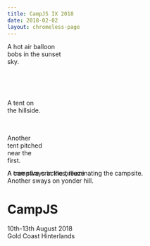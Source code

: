 ```yaml
---
title: CampJS IX 2018
date: 2018-02-02
layout: chromeless-page
---
```

<!-- Interactive component -->
<div class="interactive-frame" style="width:100%;height:90%">
  <div class="balloon" style="width:128px;height:128px;right:5%;top:10%;">
    <div class="body"></div>
    <div class="basket"></div>
    <div class="alt">A hot air balloon bobs in the sunset sky.</div>
  </div>

  <div class="tent left"
       style="width:80px;height:80px;left:30%;top:70%;z-index:3;">
    <div class="inner"></div>
    <div class="shadow"></div>
    <div class="alt">A tent on the hillside.</div>
  </div>

  <div class="tent right"
       style="width:80px;height:80px;left:60%;top:60%;z-index:3;">
    <div class="inner"></div>
    <div class="shadow"></div>
    <div class="alt">Another tent pitched near the first.</div>
  </div>

  <div class="campfire" style="position:absolute;;z-index:4;">
      <div class="glow"></div>
      <div class="logs"></div>
      <div class="flame f1"></div>
      <div class="flip"><div class="flame f2"></div></div>
      <div class="flame f3"></div>
      <div class="alt">A campfire crackles, illuminating the campsite.</div>
  </div>

  <div class="tree" style="top:45%;left:22%;z-index:2;"><div class="main"></div><div class="shadow"></div><div class="alt">A tree sways in the breeze</div></div>
  <div class="tree" style="top:48%;left:10%;z-index:2;"><div class="main"></div><div class="shadow"></div><div class="alt">Another sways on yonder hill.</div></div>

  <div class="hills"></div>

  <div id="intro">
    <h1>CampJS</h1>
    <div class="date">10th-13th August 2018</div>
    <div class="location">Gold Coast Hinterlands</div>
  </div>
</div>
